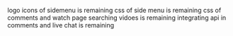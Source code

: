 logo icons of sidemenu is remaining
css of side menu is remaining
css of comments and watch page 
searching vidoes is remaining
integrating api in comments and live chat is remaining

